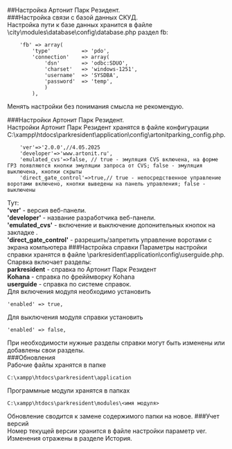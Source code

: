 ##Настройка Артонит Парк Резидент.  
###Настройка связи с базой данных СКУД.  
Настройка пути к базе данных хранится в файле \city\modules\database\config\database.php раздел fb:  
~~~
	'fb' => array(
		'type'			=> 'pdo',
		'connection'	=> array(
			'dsn'		=> 'odbc:SDUO',
			'charset'   => 'windows-1251',
			'username'	=> 'SYSDBA',
			'password'	=> 'temp',
			)
		),
~~~
Менять настройки без понимания смысла не рекомендую.  

###Настройки Артонит Парк Резидент.  
Настройки Артонит Парк Резидент хранятся в файле конфигурации C:\xampp\htdocs\parkresident\application\config\artonitparking_config.php.  
~~~
	'ver'=>'2.0.0',//4.05.2025
	'developer'=>'www.artonit.ru',
	'emulated_cvs'=>false, // true - эмуляция CVS включена, на форме ГРЗ появляются кнопки эмуляции запроса от CVS; false - эмуляция выключена, кнопки скрыты
	'direct_gate_control'=>true,// true - непосредственное управление воротами включено, кнопки выведены на панель управления; false - выключены
~~~		
Тут:  
**'ver'** - версия веб-панели.  
**'developer'** - название разработчика веб-панели.  
**'emulated_cvs'** - включение и выключение допонительных кнопок на закладке .  
**'direct_gate_control'** - разрешить/запретить управление воротами с экрана компьютера 
###Настройка справки
Параметры настройки справки хранятся в файле \parkresident\application\config\userguide.php.
Спарвка включает разделы:  
**parkresident** - справка по Артонит Парк Резидент  
**Kohana** - справка по фрейймворку Kohana  
**userguide** - справка по системе справок.  
Для включения модуля необходимо установить 
~~~
'enabled' => true,
~~~
Для выключения модуля справки установить 
~~~
'enabled' => false,
~~~
При необходимости нужные разделы справки могут быть изменены или добавлены свои разделы.  
###Обновления  
Рабочие файлы хранятся в папке 
~~~
C:\xampp\htdocs\parkresident\application
~~~
Программные модули хранятся в папках 
~~~
C:\xampp\htdocs\parkresident\modules\<имя модуля>
~~~
Обновление сводится к замене содержимого папки на новое.
###Учет версий  
Номер текущей версии хранится в файле настройки параметр ver.  
Изменения отражены в разделе История.